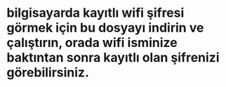 # bilgisayarda kayıtlı wifi şifresi görmek için bu dosyayı indirin ve çalıştırın, orada wifi isminize baktıntan sonra kayıtlı olan şifrenizi görebilirsiniz.
